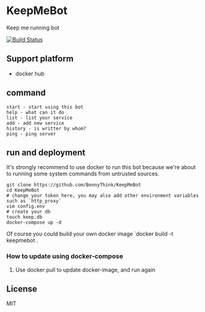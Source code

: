 # KeepMeBot
Keep me running bot

[![Build Status](https://travis-ci.org/BennyThink/KeepMeBot.svg?branch=master)](https://travis-ci.org/BennyThink/KeepMeBot)

## Support platform
* docker hub

## command
```
start - start using this bot
help - what can it do
list - list your service
add - add new service
history - is writter by whom?
ping - ping server
```

## run and deployment
It's strongly recommend to use docker to run this bot 
because we're about to running some system commands from untrusted sources.

```shell script
git clone https://github.com/BennyThink/KeepMeBot
cd KeepMeBot
# change your token here, you may also add other environment variables such as `http_proxy`
vim config.env
# create your db
touch keep.db
docker-compose up -d
```
Of course you could build your own docker image
`docker build -t keepmebot .

### How to update using docker-compose
1. Use docker pull to update docker-image, and run again

## License
MIT
